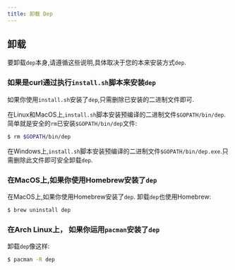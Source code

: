 ```yaml
---
title: 卸载 Dep
---
```


## 卸载

要卸载`dep`本身,请遵循这些说明,具体取决于您的本来安装方式`dep`.

### 如果是curl通过执行`install.sh`脚本来安装`dep`

如果你使用`install.sh`安装了`dep`,只需删除已安装的二进制文件即可.

在Linux和MacOS上,`install.sh`脚本安装预编译的二进制文件`$GOPATH/bin/dep`.简单就是安全的`rm`已安装`$GOPATH/bin/dep`文件:

```sh
$ rm $GOPATH/bin/dep
```

在Windows上,`install.sh`脚本安装预编译的二进制文件`$GOPATH/bin/dep.exe`.只需删除此文件即可安全卸载`dep`.

### 在MacOS上,如果你使用Homebrew安装了`dep`

在MacOS上,如果你使用Homebrew安装了`dep`. 卸载`dep`也使用Homebrew:

```sh
$ brew uninstall dep
```

### 在Arch Linux上， 如果你运用`pacman`安装了`dep`

卸载`dep`像这样:

```sh
$ pacman -R dep
```
